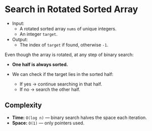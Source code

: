 # Search in Rotated Sorted Array

- Input:  
  - A rotated sorted array `nums` of unique integers.  
  - An integer `target`.  
- Output:  
  - The index of `target` if found, otherwise `-1`.

Even though the array is rotated, at any step of binary search:

* **One half is always sorted.**
* We can check if the target lies in the sorted half:

  * If yes → continue searching in that half.
  * If no → search the other half.

## Complexity

* **Time:** `O(log n)` — binary search halves the space each iteration.
* **Space:** `O(1)` — only pointers used.

